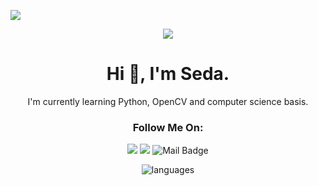 ![](https://komarev.com/ghpvc/?username=imtribute12&color=orange)

<div align="center">
  <img src="https://media.giphy.com/media/rOEvmLAxxcE1i/giphy.gif" />
 </div>

<h1 align="center"> Hi 👋, I'm Seda.</a></h1>




<p align="center">I'm currently learning Python, OpenCV and computer science basis. </p>

<h3 align="center"> Follow Me On: </h3>



<div align="center">

[![](https://img.shields.io/badge/linkedin-%230077B5.svg?&style=for-the-badge&logo=linkedin&logoColor=white)](https://www.linkedin.com/in/seda-n-taskan/)
[![](https://img.shields.io/badge/Instagram-E4405F?style=for-the-badge&logo=instagram&logoColor=white)](https://www.instagram.com/iamthesnt/)
![Mail Badge](https://img.shields.io/badge/sedan.taskan@gmail.com-c14438?style=for-the-badge&logo=Gmail&logoColor=white&link=mailto:sedan.taskan@gmail.com)

</div>
  


<p align="center">
  <img src="https://github-readme-stats.vercel.app/api/top-langs?username=imtribute12&theme=aura&show_icons=true&cache_seconds=1800&locale=en&layout=compact" alt="languages" />

</p>
